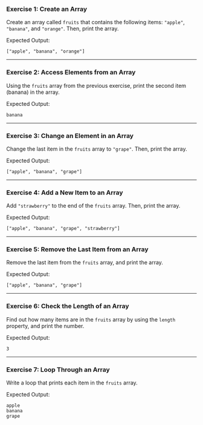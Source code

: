 ### **Exercise 1: Create an Array**
Create an array called `fruits` that contains the following items: `"apple"`, `"banana"`, and `"orange"`. Then, print the array.

Expected Output:
```
["apple", "banana", "orange"]
```

---

### **Exercise 2: Access Elements from an Array**
Using the `fruits` array from the previous exercise, print the second item (banana) in the array.

Expected Output:
```
banana
```

---

### **Exercise 3: Change an Element in an Array**
Change the last item in the `fruits` array to `"grape"`. Then, print the array.

Expected Output:
```
["apple", "banana", "grape"]
```

---

### **Exercise 4: Add a New Item to an Array**
Add `"strawberry"` to the end of the `fruits` array. Then, print the array.

Expected Output:
```
["apple", "banana", "grape", "strawberry"]
```

---

### **Exercise 5: Remove the Last Item from an Array**
Remove the last item from the `fruits` array, and print the array.

Expected Output:
```
["apple", "banana", "grape"]
```

---

### **Exercise 6: Check the Length of an Array**
Find out how many items are in the `fruits` array by using the `length` property, and print the number.


Expected Output:
```
3
```

---

### **Exercise 7: Loop Through an Array**
Write a loop that prints each item in the `fruits` array.

Expected Output:
```
apple
banana
grape
```